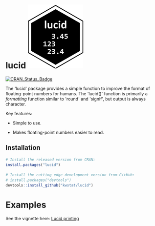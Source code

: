 # lucid ![lucid](figure/lucid_logo.png?raw=true)

[![CRAN_Status_Badge](http://www.r-pkg.org/badges/version/lucid)](https://cran.r-project.org/package=lucid)

The 'lucid' package provides a simple function to improve the format of floating-point numbers for humans.
The 'lucid()' function is primarily a _formatting_ function similar to 'round' and 'signif', but output is always character.

Key features:

* Simple to use.

* Makes floating-point numbers easier to read.

## Installation

```R
# Install the released version from CRAN:
install.packages("lucid")

# Install the cutting edge development version from GitHub:
# install.packages("devtools")
devtools::install_github("kwstat/lucid")
```

# Examples

See the vignette here:
[Lucid printing](https://rawgit.com/kwstat/lucid/master/vignettes/lucid_printing.html)
